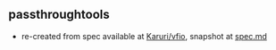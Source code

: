 passthroughtools
----------------

- re-created from spec available
  at [Karuri/vfio](https://gitlab.com/Karuri/vfio/-/blob/df7a0d112b8bccd15c3322285a73c202e21c47f7/README.md#tool-1-cpu-pinning-helper-quick-autogenerates-config-for-you),
  snapshot at [spec.md](spec.md)

